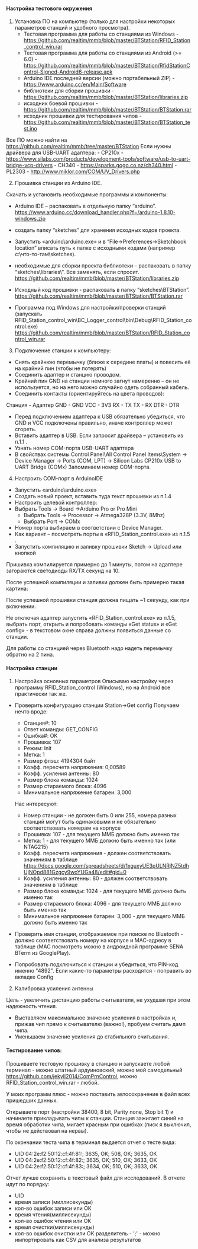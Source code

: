 #### **Настройка тестового окружения**
1) Установка ПО на компьютер (только для настройки некоторых параметров станций и удобного просмотра).
    - Тестовая программа для работы со станциями из Windows - https://github.com/realtim/mmb/blob/master/BTStation/RFID_Station_control_win.rar
    - Тестовая программа для работы со станциями из Android (>= 6.0) - https://github.com/realtim/mmb/blob/master/BTStation/RfidStationControl-Signed-Android6-release.apk
    - Arduino IDE последней версии (можно портабельный ZIP) - https://www.arduino.cc/en/Main/Software
    - библиотеки для сборки прошивки - https://github.com/realtim/mmb/blob/master/BTStation/libraries.zip
    - исходник боевой прошивки - https://github.com/realtim/mmb/blob/master/BTStation/BTStation.rar
    - исходник прошивки для тестирования чипов - https://github.com/realtim/mmb/blob/master/BTStation/BTStation_test.ino

Все ПО можно найти на https://github.com/realtim/mmb/tree/master/BTStation
    Если нужны драйвера для USB-UART адаптера:
    - CP210x - https://www.silabs.com/products/development-tools/software/usb-to-uart-bridge-vcp-drivers
    - CH340 - https://sparks.gogo.co.nz/ch340.html
    - PL2303 - http://www.miklor.com/COM/UV_Drivers.php

2) Прошивка станции из Arduino IDE.

  Скачать и установить необходимые программы и компоненты:
- Arduino IDE – распаковать в отдельную папку “arduino”.
https://www.arduino.cc/download_handler.php?f=/arduino-1.8.10-windows.zip

- создать папку “sketches” для хранения исходных кодов проекта.

- Запустить «arduino\arduino.exe» и в “File->Preferences->Sketchbook location” вписать путь к папке с исходными кодами (например c:\что-то-там\sketches).

- необходимые для сборки проекта библиотеки – распаковать в папку “sketches\libraries\”. Все заменять, если спросит.
https://github.com/realtim/mmb/blob/master/BTStation/libraries.zip

- Исходный код прошивки - распаковать в папку “sketches\BTStation”.
https://github.com/realtim/mmb/blob/master/BTStation/BTStation.rar

- Программа под Windows для настройки/проверки станций (запускать RFID_Station_control_win\BC_Logger_control\bin\Debug\RFID_Station_control.exe)
https://github.com/realtim/mmb/blob/master/BTStation/RFID_Station_control_win.rar

3) Подключение станции к компьютеру:
- Снять крайнюю перемычку (ближе к середине платы) и повесить её на крайний пин (чтобы не потерять)
- Соединить адаптер и станцию проводом.
- Крайний пин GND на станции немного загнут намеренно – он не используется, но на него можно случайно одеть собранный кабель.
- Соединить контакты (ориентируйтесь на цвета проводов):

Станция - Адаптер
GND - GND
VCC - 3V3
RX - TX
TX - RX
DTR - DTR

- Перед подключением адаптера к USB обязательно убедиться, что GND и VCC подключены правильно, иначе контроллер может сгореть.
- Вставить адаптер в USB. Если запросит драйвера – установить из п.1.1 .
- Узнать номер COM-порта USB-UART адаптера
- В свойствах системы
Control Panel\All Control Panel Items\System -> Device Manager -> Ports (COM, LPT) -> Silicon Labs CP210x USB to UART Bridge (COMx)
Запоминаем номер COM-порта.

4) Настроить COM-порт в ArduinoIDE

- Запустить «arduino\arduino.exe»
- Создать новый проект, вставить туда текст прошивки из п.1.4
- Настроить целевой контроллер:
- Выбрать Tools -> Board ->Arduino Pro or Pro Mini
	- Выбрать Tools -> Processor -> Atmega328P (3.3V, 8Mhz)
	- Выбрать Port -> COMx
- Номер порта выбираем в соответствии с Device Manager.
- Как вариант – посмотреть порты в «RFID_Station_control.exe» из п.1.5 .
- Запустить компиляцию и заливку прошивки Sketch -> Upload или кнопкой

Пришивка компилируется примерно до 1 минуты, потом на адаптере загораются светодиоды RX/TX секунд на 10.

После успешной компиляции и заливки должен быть примерно такая картина:

После успешной прошивки станция должна пищать ~1 секунду, как при включении.

Не отключая адаптер запустить «RFID_Station_control.exe» из п.1.5, выбрать порт, открыть и попробовать команды «Get status» и «Get config» - в текстовом окне справа должны появиться данные со станции.

Для работы со станцией через Bluetooth надо надеть перемычку обратно на 2 пина.

#### **Настройка станции**
1) Настройка основных параметров
    Описываю настройку через программу RFID_Station_control (Windows), но на Android все практически так же.
- Проверить конфигурацию станции Station->Get config
    Получаем нечто вроде:
	- Станция#: 10
	- Ответ команды: GET_CONFIG
	- Ошибка#: OK
	- Прошивка: 107
	- Режим: Init
	- Метка: 1
	- Размер флэш: 4194304 байт
	- Коэфф. пересчета напряжения: 0,00589
	- Коэфф. усиления антенны: 80
	- Размер блока команды: 1024
	- Размер стираемого блока: 4096
	- Минимальное напряжение батареи: 3,000

    Нас интересуют:
	- Номер станции - не должен быть 0 или 255, номера разных станций могут быть одинаковыми и не обязательно соответствовать номерам на корпусе
	- Прошивка: 107 - для текущего ММБ должно быть именно так
	- Метка: 1 - для текущего ММБ должно быть именно так (или NTAG215)
	- Коэфф. пересчета напряжения - должен соответствовать значениям в таблице https://docs.google.com/spreadsheets/d/1xguxyUE3pULNRjNZ5tdhUjNOpd881Gzgcy9woYUGa48/edit#gid=0
	- Коэфф. усиления антенны: 80 -  должен соответствовать значениям в таблице
	- Размер блока команды: 1024 - для текущего ММБ должно быть именно так
	- Размер стираемого блока: 4096 - для текущего ММБ должно быть именно так
	- Минимальное напряжение батареи: 3,000 - для текущего ММБ должно быть именно так

- Проверить имя станции, отображаемое при поиске по Bluetooth - должно соответствовать номеру на корпусе и MAC-адресу в таблице (MAC посмотреть можно в андроидной программе SENA BTerm из GooglePlay).
- Попробовать подключиться к станции и убедиться, что PIN-код именно "4892".
  Если какие-то параметры расходятся - поправить во вкладке Config

2) Калибровка усиления антенны

Цель - увеличить дистанцию работы считывателя, не ухудшая при этом надежность чтения.
- Выставляем максимальное значение усиления в настройках и, прижав чип прямо к считывателю (важно!), пробуем считать дамп чипа.
- Уменьшаем значение усиления до стабильного считывания.

#### **Тестирование чипов:**

Прошиваете тестовую прошивку в станцию и запускаете любой терминал - можно штатный ардуиновский, можно мой самодельный https://github.com/jekyll2014/ComPrnControl, можно RFID_Station_control_win.rar - любой.

У моих программ плюс - можно поставить автосохранение в файл всех пришедших данных.

Открываете порт (настройки 38400, 8 bit, Parity none, Stop bit 1) и начинаете прикладывать чипы к станции. Станция зажигает синий на время обработки чипа, мигает красным при ошибках (писк я выключил, чтобы не действовал на нервы).

По окончании теста чипа в терминал выдается отчет о тесте вида:
- UID 04:2e:f2:50:12:cf:4f:81:; 3635, OK; 508, OK; 3635, OK
- UID 04:2e:f2:50:12:cf:4f:82:; 3635, OK; 510, OK; 3633, OK
- UID 04:2e:f2:50:12:cf:4f:83:; 3634, OK; 510, OK; 3633, OK

Отчет лучше сохранить в текстовый файл для исследований.
В отчете идут по порядку:
- UID
- время записи (миллисекунды)
- кол-во ошибок записи или ОК
- время чтения(миллисекунды)
- кол-во ошибок чтения или ОК
- время очистки(миллисекунды)
- кол-во ошибок очистки или ОК
разделитель - ';' - можно импортировать как CSV для анализа результатов
